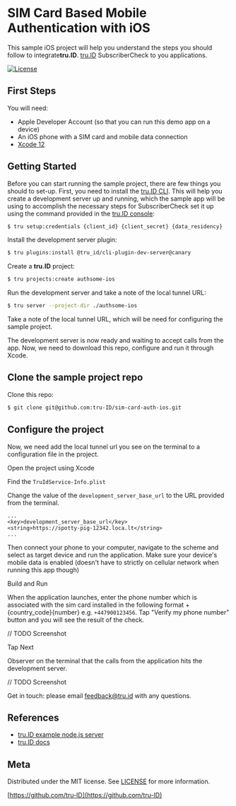 # SIM Card Based Mobile Authentication with iOS

This sample iOS project will help you understand the steps you should follow to integrate**tru.ID**. [tru.ID](https://tru.id)  SubscriberCheck to you applications.

[![License][license-image]][license-url]


## First Steps
You will need:

- Apple Developer Account (so that you can run this demo app on a device)
- An iOS phone with a SIM card and mobile data connection
- [Xcode 12](https://developer.apple.com/xcode/)

## Getting Started

Before you can start running the sample project, there are few things you should to set-up. First, you need to install the [tru.ID CLI](https://developer.tru.id/). This will help you create a development server up and running, which the sample app will be using to accomplish the necessary steps for SubscriberCheck set it up using the command provided in the [tru.ID console](https://developer.tru.id/console):

```bash
$ tru setup:credentials {client_id} {client_secret} {data_residency}
```

Install the development server plugin:

```bash
$ tru plugins:install @tru_id/cli-plugin-dev-server@canary
```

Create a **tru.ID** project:

```bash
$ tru projects:create authsome-ios
```

Run the development server and take a note of the local tunnel URL:

```bash
$ tru server --project-dir ./authsome-ios
```

Take a note of the local tunnel URL, which will be need for configuring the sample project. 

The development server is now ready and waiting to accept calls from the app. Now, we need to download this repo, configure and run it through Xcode. 

## Clone the sample project repo
Clone this repo:

```bash
$ git clone git@github.com:tru-ID/sim-card-auth-ios.git
```


## Configure the project
Now, we need add the local tunnel url you see on the terminal to a configuration file in the project.

Open the project using Xcode

Find the `TruIdService-Info.plist`

Change the value of the ```development_server_base_url``` to the URL provided from the terminal.

```
...
<key>development_server_base_url</key>
<string>https://spotty-pig-12342.loca.lt</string>
...
```

Then connect your phone to your computer, navigate to the scheme and select as target device and run the application. Make sure your device's mobile data is enabled (doesn't have to strictly on cellular network when running this app though) 

Build and Run

When the application launches,  enter the phone number which is associated with the sim card installed in the following format +{country_code}{number} e.g. `+447900123456`.  Tap "Verify my phone number" button and you will see the result of the check.

// TODO Screenshot

Tap Next

Observer on the terminal that the calls from the application hits the development server.


// TODO Screenshot


Get in touch: please email [feedback@tru.id](mailto:feedback@tru.id) with any questions.

## References

- [tru.ID example node.js server](https://github.com/tru-ID/server-example-node)
- [tru.ID docs](https://developer.tru.id/docs)

## Meta

Distributed under the MIT license. See [LICENSE][license-url] for more information.

[https://github.com/tru-ID](https://github.com/tru-ID)

[license-image]: https://img.shields.io/badge/License-MIT-blue.svg
[license-url]: LICENSE.md
